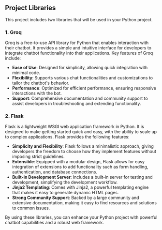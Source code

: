 ## Project Libraries

This project includes two libraries that will be used in your Python project.

### 1. Groq
Groq is a free-to-use API library for Python that enables interaction with their chatbot. It provides a simple and intuitive interface for developers to integrate chatbot functionality into their applications. Key features of Groq include:
- **Ease of Use**: Designed for simplicity, allowing quick integration with minimal code.
- **Flexibility**: Supports various chat functionalities and customizations to tailor the chatbot's behavior.
- **Performance**: Optimized for efficient performance, ensuring responsive interactions with the bot.
- **Support**: Comprehensive documentation and community support to assist developers in troubleshooting and extending functionality.

### 2. Flask
Flask is a lightweight WSGI web application framework in Python. It is designed to make getting started quick and easy, with the ability to scale up to complex applications. Flask provides the following features:
- **Simplicity and Flexibility**: Flask follows a minimalistic approach, giving developers the freedom to choose how they implement features without imposing strict guidelines.
- **Extensible**: Equipped with a modular design, Flask allows for easy integration of extensions to add functionality such as form handling, authentication, and database connections.
- **Built-in Development Server**: Includes a built-in server for testing and development, simplifying the development workflow.
- **Jinja2 Templating**: Comes with Jinja2, a powerful templating engine that makes it easy to generate dynamic HTML pages.
- **Strong Community Support**: Backed by a large community and extensive documentation, making it easy to find resources and solutions to common issues.

By using these libraries, you can enhance your Python project with powerful chatbot capabilities and a robust web framework.

